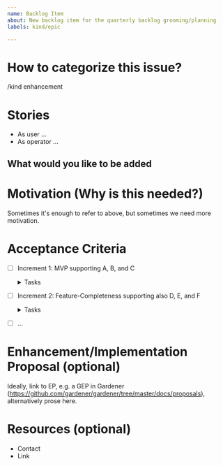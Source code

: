 ```yaml
---
name: Backlog Item
about: New backlog item for the quarterly backlog grooming/planning
labels: kind/epic

---
```


# How to categorize this issue?
/kind enhancement

# Stories
- As user ...
- As operator ...

## What would you like to be added

# Motivation (Why is this needed?)
Sometimes it's enough to refer to above, but sometimes we need more motivation.

# Acceptance Criteria
- [ ] Increment 1: MVP supporting A, B, and C
  <details>
  <summary>Tasks</summary>

  - [ ] Let's do this
  - [ ] And that, too
  - [ ] ...

  </details>
- [ ] Increment 2: Feature-Completeness supporting also D, E, and F
  <details>
  <summary>Tasks</summary>

  - [ ] Now let's do this
  - [ ] And finally that, too
  - [ ] ...

  </details>
- [ ] ...

# Enhancement/Implementation Proposal (optional)
Ideally, link to EP, e.g. a GEP in Gardener (https://github.com/gardener/gardener/tree/master/docs/proposals), alternatively prose here.

# Resources (optional)
- Contact
- Link

